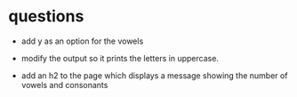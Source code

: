 # questions

- add y as an option for the vowels 

- modify the output so it prints the letters in uppercase. 

- add an h2 to the page which displays a message showing the number of vowels and consonants
